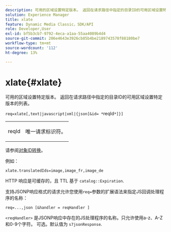 ```yaml
---
description: 可用的区域设置特定版本。 返回在请求路径中指定的目录ID的可用区域设置特定版本的列表。
solution: Experience Manager
title: xlate
feature: Dynamic Media Classic，SDK/API
role: Developer,User
exl-id: bf5b3cb7-9792-4eca-a1aa-55aa4089b4d4
source-git-commit: 206e4643e3926cb85b4be2189743578f88180be7
workflow-type: tm+mt
source-wordcount: '112'
ht-degree: 13%

---
```


# xlate{#xlate}

可用的区域设置特定版本。 返回在请求路径中指定的目录ID的可用区域设置特定版本的列表。

`req=xlate[,text|javascript|xml|{json[&id= *`reqId`*]}]`

<table id="simpletable_8970A3A5A64F4DC2B184E251993390C5"> 
 <tr class="strow"> 
  <td class="stentry"> <p><span class="codeph"><span class="varname"> reqId</span></span> </p> </td> 
  <td class="stentry"> <p>唯一请求标识符。 </p></td> 
 </tr> 
</table>

请参阅[对象ID转换](../../../../../../is-api/http-ref/image-serving-api-ref/c-http-protocol-reference/c-syntax-and-features/r-object-id-translation.md#reference-cf3e34e6cbb346d69ded9982bfdef414)。

例如：

`xlate.translatedIds=image,image_fr,image_de`

HTTP 响应是可缓存的，且 TTL 基于 `catalog::Expiration`.

支持JSONP响应格式的请求允许您使用`req=`参数的扩展语法来指定JS回调处理程序的名称：

`req=...,json [&handler = reqHandler ]`

`<reqHandler>` 是JSONP响应中存在的JS处理程序的名称。只允许使用a-z、A-Z和0-9个字符。 可选。默认值为 `s7jsonResponse`.
